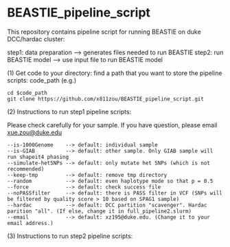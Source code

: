 # BEASTIE_pipeline_script
This repository contains pipeline script for running BEASTIE on duke DCC/hardac cluster:

step1: data preparation --> generates files needed to run BEASTIE 
step2: run BEASTIE model --> use input file to run BEASTIE model

(1) Get code to your directory:
find a path that you want to store the pipeline scripts: code_path (e.g.)
```
cd $code_path
git clone https://github.com/x811zou/BEASTIE_pipeline_script.git
```

(2) Instructions to run step1 pipeline scripts:

Please check carefully for your sample. If you have question, please email xue.zou@duke.edu
```
--is-1000Genome    --> default: individual sample
--is-GIAB          --> default: other sample. Only GIAB sample will run shapeit4 phasing
--simulate-hetSNPs --> default: only mutate het SNPs (which is not recommended)
--keep-tmp         --> default: remove tmp directory
--random           --> default: even haplotype mode so that p = 0.5
--force            --> default: check success file
--noPASSfilter     --> default: there is PASS filter in VCF (SNPs will be filtered by quality score > 10 based on SPAG1 sample)
--hardac           --> default: DCC partition "scavenger". Hardac parition "all". (If else, change it in full_pipeline2.slurm)
--email            --> default: xz195@duke.edu. (Change it to your email address.)
```
(3) Instructions to run step2 pipeline scripts:
